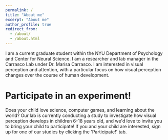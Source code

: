 ```yaml
---
permalink: /
title: "About me"
excerpt: "About me"
author_profile: true
redirect_from: 
  - /about/
  - /about.html
---
```


I am a current graduate student within the NYU Department of Psychology and Center for Neural Science. I am a researcher and lab manager in the Carrasco Lab under Dr. Marisa Carrasco. I am interested in visual perception and attention, with a particular focus on how visual perception changes over the course of human development. 

Participate in an experiment! 
======
Does your child love science, computer games, and learning about the world? Our lab is currently conducting a study to investigate how visual perception develops in children 6-18 years old, and we'd love to invite you to bring your child to participate! If you and your child are interested, sign up for one of our studies by clicking the 'Participate!' tab. 
